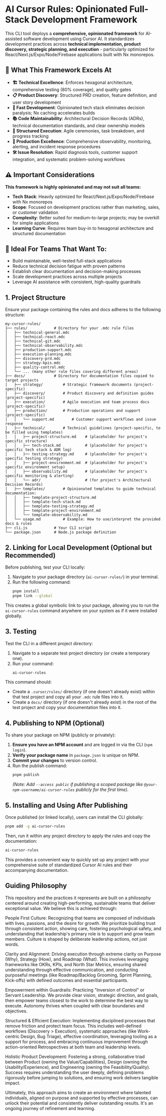# AI Cursor Rules: Opinionated Full-Stack Development Framework

This CLI tool deploys a **comprehensive, opinionated framework** for AI-assisted software development using Cursor AI. It standardizes development practices across **technical implementation, product discovery, strategic planning, and execution** - particularly optimized for React/Next.js/Expo/Node/Firebase applications built with Nx monorepos.

## 🎯 What This Framework Excels At

- **🏗️ Technical Excellence**: Enforces hexagonal architecture, comprehensive testing (80% coverage), and quality gates
- **📋 Product Discovery**: Structured PRD creation, feature definition, and user story development  
- **🚀 Fast Development**: Opinionated tech stack eliminates decision paralysis; Nx caching accelerates builds
- **📚 Code Maintainability**: Architectural Decision Records (ADRs), technical documentation standards, and clear ownership models
- **🔄 Structured Execution**: Agile ceremonies, task breakdown, and progress tracking
- **🚨 Production Excellence**: Comprehensive observability, monitoring, alerting, and incident response procedures
- **🛠️ Issue Resolution**: Rapid diagnosis tools, customer support integration, and systematic problem-solving workflows

## ⚠️ Important Considerations

**This framework is highly opinionated and may not suit all teams:**
- **Tech Stack**: Heavily optimized for React/Next.js/Expo/Node/Firebase with Nx monorepos
- **Scope**: Focused on development practices rather than marketing, sales, or customer validation
- **Complexity**: Better suited for medium-to-large projects; may be overkill for simple applications
- **Learning Curve**: Requires team buy-in to hexagonal architecture and structured documentation

## 🎯 Ideal For Teams That Want To:
- Build maintainable, well-tested full-stack applications
- Reduce technical decision fatigue with proven patterns
- Establish clear documentation and decision-making processes
- Scale development practices across multiple projects
- Leverage AI assistance with consistent, high-quality guardrails

## 1. Project Structure

Ensure your package containing the rules and docs adheres to the following structure:

```
my-cursor-rules/
├── rules/            # Directory for your .mdc rule files
│   ├── technical-general.mdc
│   ├── technical-react.mdc
│   ├── technical-git.mdc
│   ├── technical-observability.mdc
│   ├── production-support.mdc
│   ├── execution-planning.mdc
│   ├── discovery-prd.mdc
│   ├── strategy-kpis.mdc
│   ├── quality-control.mdc
│   └── ... (many other rule files covering different areas)
├── docs/             # Directory for documentation files copied to target projects
│   ├── strategy/         # Strategic framework documents (project-specific)
│   ├── discovery/        # Product discovery and definition guides (project-specific)
│   ├── execution/        # Agile execution and team process docs (project-specific)
│   ├── production/       # Production operations and support (project-specific)
│   │   └── support.md        # Customer support workflows and issue response
│   ├── technical/        # Technical guidelines (project-specific, to be filled using templates)
│   │   ├── project-structure.md    # (placeholder for project's specific structure)
│   │   ├── tech-stack.md           # (placeholder for project's specific tech stack & ADR log)
│   │   ├── testing-strategy.md     # (placeholder for project's specific testing strategy)
│   │   ├── project-environment.md  # (placeholder for project's specific environment setup)
│   │   ├── observability.md        # (placeholder for project's specific monitoring & alerting)
│   │   └── adr/                    # (for project's Architectural Decision Records)
│   ├── templates/        # Opinionated templates to guide technical documentation:
│   │   ├── template-project-structure.md
│   │   ├── template-tech-stack.md
│   │   ├── template-testing-strategy.md
│   │   ├── template-project-environment.md
│   │   └── template-observability.md
│   └── usage.md          # Example: How to use/interpret the provided docs & rules
├── cli.js            # Your CLI script
└── package.json      # Node.js package definition
```

## 2. Linking for Local Development (Optional but Recommended)

Before publishing, test your CLI locally:

1.  Navigate to your package directory (`ai-cursor-rules/`) in your terminal.
2.  Run the following command:
    ```bash
    pnpm install
    pnpm link --global
    ```

This creates a global symbolic link to your package, allowing you to run the `ai-cursor-rules` command anywhere on your system as if it were installed globally.

## 3. Testing

Test the CLI in a different project directory:

1.  Navigate to a separate test project directory (or create a temporary one).
2.  Run your command:
    ```bash
    ai-cursor-rules
    ```

This command should:
*   Create a `.cursor/rules/` directory (if one doesn't already exist) within that test project and copy all your `.mdc` rule files into it.
*   Create a `docs/` directory (if one doesn't already exist) in the root of the test project and copy your documentation files into it.

## 4. Publishing to NPM (Optional)

To share your package on NPM (publicly or privately):

1.  **Ensure you have an NPM account** and are logged in via the CLI (`npm login`).
2.  **Verify your package name** in `package.json` is unique on NPM.
3.  **Commit your changes** to version control.
4.  Run the publish command:
    ```bash
    pnpm publish
    ```
    *(Note: Add `--access public` if publishing a scoped package like `@your-npm-username/ai-cursor-rules` publicly for the first time).*

## 5. Installing and Using After Publishing

Once published (or linked locally), users can install the CLI globally:

```bash
pnpm add -g ai-cursor-rules
```

Then, run it within any project directory to apply the rules and copy the documentation:

```bash
ai-cursor-rules
```

This provides a convenient way to quickly set up any project with your comprehensive suite of standardized Cursor AI rules and their accompanying documentation.

## Guiding Philosophy

This repository and the practices it represents are built on a philosophy centered around creating high-performing, sustainable teams that deliver exceptional value. We believe this is achieved through:

People First Culture: Recognizing that teams are composed of individuals with lives, passions, and the desire for growth. We prioritize building trust through consistent action, showing care, fostering psychological safety, and understanding that leadership's primary role is to support and grow team members. Culture is shaped by deliberate leadership actions, not just words.

Clarity and Alignment: Driving execution through extreme clarity on Purpose (Why), Strategy (How), and Roadmap (What). This involves leveraging frameworks like OKRs, KPIs, and North Star Metrics, ensuring shared understanding through effective communication, and conducting purposeful meetings (like Roadmap/Backlog Grooming, Sprint Planning, Kick-offs) with defined outcomes and essential participants.

Empowerment within Guardrails: Practicing "Inversion of Control" or Servant Leadership. We provide clear vision, strategic direction, and goals, then empower teams closest to the work to determine the best way to execute. Autonomy thrives when coupled with clear boundaries and objectives.

Structured & Efficient Execution: Implementing disciplined processes that remove friction and protect team focus. This includes well-defined workflows (Discovery > Execution), systematic approaches (like Work-centric Design, Bug Triage), effective coordination, leveraging tooling as a support for process, and embracing continuous improvement through action-oriented Retrospectives at both team and leadership levels.

Holistic Product Development: Fostering a strong, collaborative triad between Product (owning the Value/Capabilities), Design (owning the Usability/Experience), and Engineering (owning the Feasibility/Quality). Success requires understanding the user deeply, defining problems rigorously before jumping to solutions, and ensuring work delivers tangible impact.

Ultimately, this approach aims to create an environment where talented individuals, aligned on purpose and supported by effective processes, can unlock their potential and consistently deliver outstanding results. It's an ongoing journey of refinement and learning.
